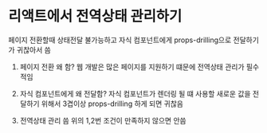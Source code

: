 # 리액트에서 전역상태 관리하기

페이지 전환할때 상태전달 불가능하고 자식 컴포넌트에게 props-drilling으로 전달하기가 귀찮아서 씀

1. 페이지 전환 왜 함?
   웹 개발은 많은 페이지를 지원하기 떄문에 전역상태 관리가 필수적임
2. 자식 컴포넌트에게 왜 전달함?
   자식 컴포넌트가 렌더링 될 떄 사용할 새로운 값을 전달하기 위해서
   3겹이상 props-drilling 하게 되면 귀찮음

3. 전역상태 관리 씀 위의 1,2번 조건이 만족하지 않으면 안씀

